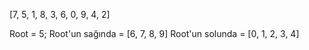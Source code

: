[7, 5, 1, 8, 3, 6, 0, 9, 4, 2]

Root = 5;
Root'un sağında = [6, 7, 8, 9]
Root'un solunda = [0, 1, 2, 3, 4]